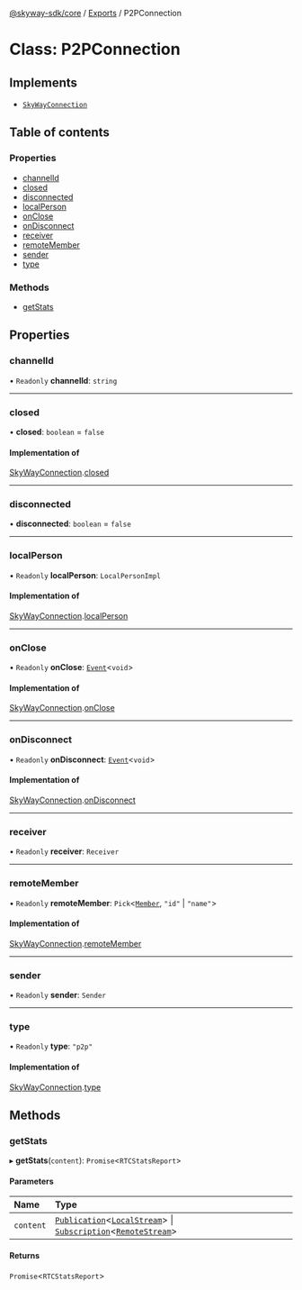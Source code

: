 [@skyway-sdk/core](../README.md) / [Exports](../modules.md) / P2PConnection

# Class: P2PConnection

## Implements

- [`SkyWayConnection`](../interfaces/SkyWayConnection.md)

## Table of contents

### Properties

- [channelId](P2PConnection.md#channelid)
- [closed](P2PConnection.md#closed)
- [disconnected](P2PConnection.md#disconnected)
- [localPerson](P2PConnection.md#localperson)
- [onClose](P2PConnection.md#onclose)
- [onDisconnect](P2PConnection.md#ondisconnect)
- [receiver](P2PConnection.md#receiver)
- [remoteMember](P2PConnection.md#remotemember)
- [sender](P2PConnection.md#sender)
- [type](P2PConnection.md#type)

### Methods

- [getStats](P2PConnection.md#getstats)

## Properties

### channelId

• `Readonly` **channelId**: `string`

___

### closed

• **closed**: `boolean` = `false`

#### Implementation of

[SkyWayConnection](../interfaces/SkyWayConnection.md).[closed](../interfaces/SkyWayConnection.md#closed)

___

### disconnected

• **disconnected**: `boolean` = `false`

___

### localPerson

• `Readonly` **localPerson**: `LocalPersonImpl`

#### Implementation of

[SkyWayConnection](../interfaces/SkyWayConnection.md).[localPerson](../interfaces/SkyWayConnection.md#localperson)

___

### onClose

• `Readonly` **onClose**: [`Event`](Event.md)<`void`\>

#### Implementation of

[SkyWayConnection](../interfaces/SkyWayConnection.md).[onClose](../interfaces/SkyWayConnection.md#onclose)

___

### onDisconnect

• `Readonly` **onDisconnect**: [`Event`](Event.md)<`void`\>

#### Implementation of

[SkyWayConnection](../interfaces/SkyWayConnection.md).[onDisconnect](../interfaces/SkyWayConnection.md#ondisconnect)

___

### receiver

• `Readonly` **receiver**: `Receiver`

___

### remoteMember

• `Readonly` **remoteMember**: `Pick`<[`Member`](../interfaces/Member.md), ``"id"`` \| ``"name"``\>

#### Implementation of

[SkyWayConnection](../interfaces/SkyWayConnection.md).[remoteMember](../interfaces/SkyWayConnection.md#remotemember)

___

### sender

• `Readonly` **sender**: `Sender`

___

### type

• `Readonly` **type**: ``"p2p"``

#### Implementation of

[SkyWayConnection](../interfaces/SkyWayConnection.md).[type](../interfaces/SkyWayConnection.md#type)

## Methods

### getStats

▸ **getStats**(`content`): `Promise`<`RTCStatsReport`\>

#### Parameters

| Name | Type |
| :------ | :------ |
| `content` | [`Publication`](../interfaces/Publication.md)<[`LocalStream`](../modules.md#localstream)\> \| [`Subscription`](../interfaces/Subscription.md)<[`RemoteStream`](../modules.md#remotestream)\> |

#### Returns

`Promise`<`RTCStatsReport`\>
